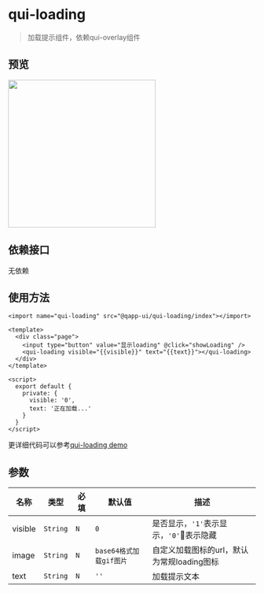 # qui-loading

> 加载提示组件，依赖qui-overlay组件

## 预览
<img src="https://qapp-ui.github.io/qapp-ui/docs/assets/qui-loading.gif" width="300"/>

## 依赖接口

无依赖

## 使用方法

```ux
<import name="qui-loading" src="@qapp-ui/qui-loading/index"></import>

<template>
  <div class="page">
    <input type="button" value="显示loading" @click="showLoading" />
    <qui-loading visible="{{visible}}" text="{{text}}"></qui-loading>
  </div>
</template>

<script>
  export default {
    private: {
      visible: '0',
      text: '正在加载...'
    }
  }
</script>
```

更详细代码可以参考[qui-loading demo](https://github.com/qapp-ui/qapp-ui/blob/master/src/Loading/index.ux)

## 参数

| 名称 | 类型 | 必填 | 默认值 | 描述 |
|--------|---------|--------|-------|-------|
| visible | `String` | `N` | `0` | 是否显示，`'1'`表示显示，`'0'`表示隐藏
| image | `String` | `N` | `base64格式加载gif图片` |自定义加载图标的url，默认为常规loading图标
| text | `String` | `N` | `''` |加载提示文本

